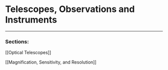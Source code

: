 # Telescopes, Observations and Instruments

***

### Sections:

[[Optical Telescopes]]

[[Magnification, Sensitivity, and Resolution]]

